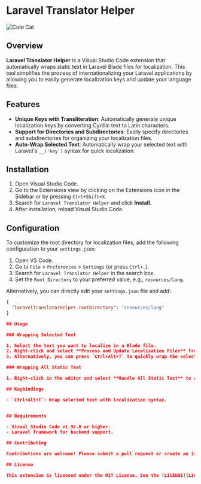 # Laravel Translator Helper

![Cute Cat](https://media.giphy.com/media/JIX9t2j0ZTN9S/giphy.gif)

## Overview

**Laravel Translator Helper** is a Visual Studio Code extension that automatically wraps static text in Laravel Blade files for localization. This tool simplifies the process of internationalizing your Laravel applications by allowing you to easily generate localization keys and update your language files.

## Features

- **Unique Keys with Transliteration**: Automatically generate unique localization keys by converting Cyrillic text to Latin characters.
- **Support for Directories and Subdirectories**: Easily specify directories and subdirectories for organizing your localization files.
- **Auto-Wrap Selected Text**: Automatically wrap your selected text with Laravel's `__('key')` syntax for quick localization.

## Installation

1. Open Visual Studio Code.
2. Go to the Extensions view by clicking on the Extensions icon in the Sidebar or by pressing `Ctrl+Shift+X`.
3. Search for `Laravel Translator Helper` and click **Install**.
4. After installation, reload Visual Studio Code.

## Configuration

To customize the root directory for localization files, add the following configuration to your `settings.json`:

1. Open VS Code.
2. Go to `File` > `Preferences` > `Settings` (or press `Ctrl+,`).
3. Search for `Laravel Translator Helper` in the search box.
4. Set the `Root Directory` to your preferred value, e.g., `resources/lang`.

Alternatively, you can directly edit your `settings.json` file and add:

```json
{
  "laravelTranslatorHelper.rootDirectory": "resources/lang"
}

## Usage

### Wrapping Selected Text

1. Select the text you want to localize in a Blade file.
2. Right-click and select **Process and Update Localization Files** from the context menu.
3. Alternatively, you can press `Ctrl+Alt+T` to quickly wrap the selected text.

### Wrapping All Static Text

1. Right-click in the editor and select **Handle All Static Text** to automatically wrap all unwrapped static text in the current file.

## Keybindings

- `Ctrl+Alt+T`: Wrap selected text with localization syntax.


## Requirements

- Visual Studio Code v1.92.0 or higher.
- Laravel framework for backend support.

## Contributing

Contributions are welcome! Please submit a pull request or create an issue for any bugs or feature requests.

## License

This extension is licensed under the MIT License. See the [LICENSE](LICENSE) file for more information.
